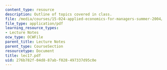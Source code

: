 ```yaml
---
content_type: resource
description: Outline of topics covered in class.
file: /media/courses/15-024-applied-economics-for-managers-summer-2004/276b782f04d887abf028497337d95c0e_lec17.pdf
file_type: application/pdf
learning_resource_types:
- Lecture Notes
ocw_type: OCWFile
parent_title: Lecture Notes
parent_type: CourseSection
resourcetype: Document
title: lec17.pdf
uid: 276b782f-04d8-87ab-f028-497337d95c0e
---
```

